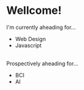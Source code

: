 # Wellcome!
I'm currently aheading for...
* Web Design
* Javascript
</br>
Prospectively aheading for...<br>

* BCI
* AI
